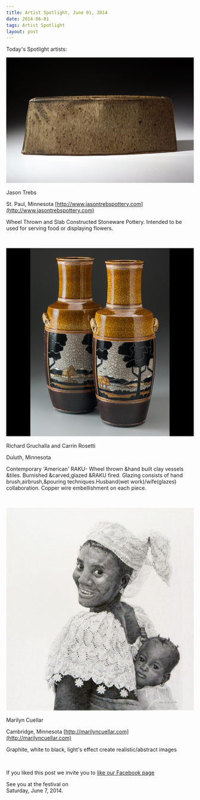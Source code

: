 ```yaml
---
title: Artist Spotlight, June 01, 2014
date: 2014-06-01
tags: Artist Spotlight
layout: post
---
```


Today's Spotlight artists:

![Jason Trebs](/images/2014/posts/118005.522263.jpg)

Jason Trebs 

St. Paul, Minnesota [http://www.jasontrebspottery.com](http://www.jasontrebspottery.com)

 Wheel Thrown and Slab Constructed Stoneware Pottery. Intended to be used for serving food or displaying flowers.  

&nbsp;

![Richard Gruchalla and Carrin Rosetti](/images/2014/posts/128747.508465.jpg)

Richard Gruchalla and Carrin Rosetti

Duluth, Minnesota []()

Contemporary 'American' RAKU- Wheel thrown &hand built clay vessels &tiles. Burnished &carved,glazed &RAKU fired. Glazing consists of hand brush,airbrush,&pouring techniques.Husband(wet work)/wife(glazes) collaboration. Copper wire embellishment on each piece. 

&nbsp;

![Marilyn Cuellar](/images/2014/posts/120916.531837.jpg)

Marilyn Cuellar 

Cambridge, Minnesota [http://marilyncuellar.com](http://marilyncuellar.com)

Graphite, white to black, light's effect create realistic/abstract images 

&nbsp;

If you liked this post we invite you to 
[like our Facebook page](https://www.facebook.com/SAPArtsFestival)

See you at the festival on  
Saturday, June 7, 2014.
